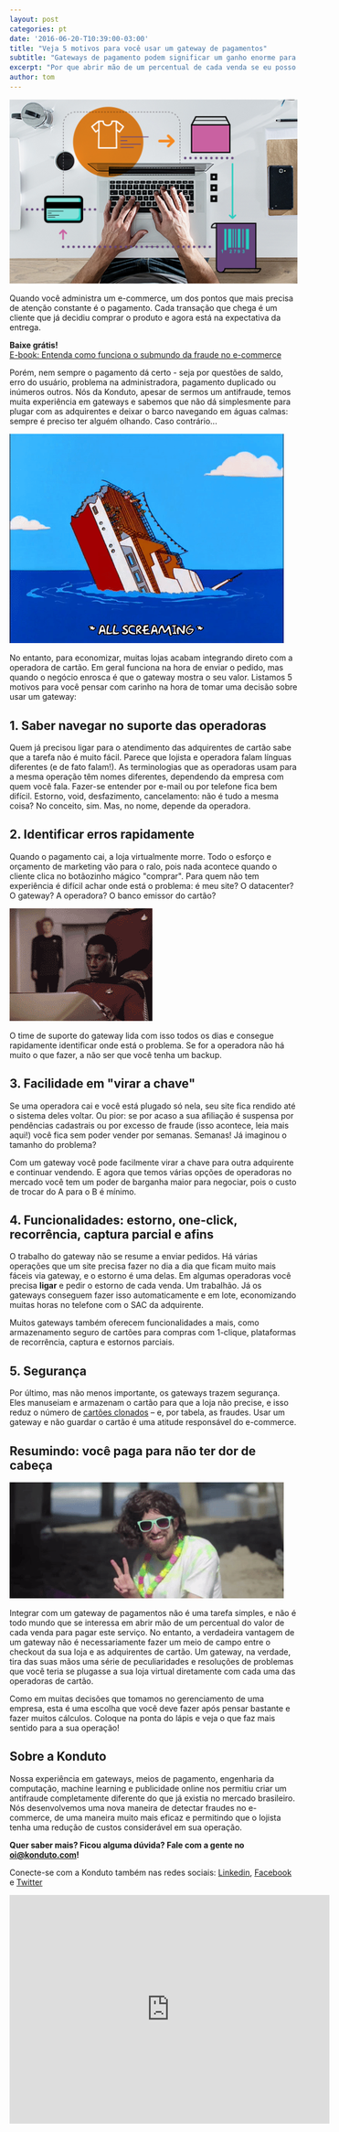 ```yaml
---
layout: post
categories: pt
date: '2016-06-20-T10:39:00-03:00'
title: "Veja 5 motivos para você usar um gateway de pagamentos"
subtitle: "Gateways de pagamento podem significar um ganho enorme para a sua operação"
excerpt: "Por que abrir mão de um percentual de cada venda se eu posso plugar diretamente com uma adquirente?"
author: tom
---
```


![customer](/images/160620-customer.png)

Quando você administra um e-commerce, um dos pontos que mais precisa de atenção constante é o pagamento. Cada transação que chega é um cliente que já decidiu comprar o produto e agora está na expectativa da entrega.

**Baixe grátis!**   
[E-book: Entenda como funciona o submundo da fraude no e-commerce](http://ebooks.konduto.com/submundo-da-fraude?utm_source=konduto&utm_medium=blog&utm_campaign=conteudo-gtwy)

Porém, nem sempre o pagamento dá certo - seja por questões de saldo, erro do usuário, problema na administradora, pagamento duplicado ou inúmeros outros. Nós da Konduto, apesar de sermos um antifraude, temos muita experiência em gateways e sabemos que não dá simplesmente para plugar com as adquirentes e deixar o barco navegando em águas calmas: sempre é preciso ter alguém olhando. Caso contrário... 

![sink](/images/160620-sink.gif)

No entanto, para economizar, muitas lojas acabam integrando direto com a operadora de cartão. Em geral funciona na hora de enviar o pedido, mas quando o negócio enrosca é que o gateway mostra o seu valor. Listamos 5 motivos para você pensar com carinho na hora de tomar uma decisão sobre usar um gateway: 

## 1. Saber navegar no suporte das operadoras

Quem já precisou ligar para o atendimento das adquirentes de cartão sabe que a tarefa não é muito fácil. Parece que lojista e operadora falam línguas diferentes (e de fato falam!). As terminologias que as operadoras usam para a mesma operação têm nomes diferentes, dependendo da empresa com quem você fala. Fazer-se entender por e-mail ou por telefone fica bem difícil. Estorno, void, desfazimento, cancelamento: não é tudo a mesma coisa? No conceito, sim. Mas, no nome, depende da operadora.

## 2. Identificar erros rapidamente

Quando o pagamento cai, a loja virtualmente morre. Todo o esforço e orçamento de marketing vão para o ralo, pois nada acontece quando o cliente clica no botãozinho mágico "comprar". Para quem não tem experiência é difícil achar onde está o problema: é meu site? O datacenter? O gateway? A operadora? O banco emissor do cartão?

![freakout](/images/160620-freakout.gif)

O time de suporte do gateway lida com isso todos os dias e consegue rapidamente identificar onde está o problema. Se for a operadora não há muito o que fazer, a não ser que você tenha um backup.

## 3. Facilidade em "virar a chave"

Se uma operadora cai e você está plugado só nela, seu site fica rendido até o sistema deles voltar. Ou pior: se por acaso a sua afiliação é suspensa por pendências cadastrais ou por excesso de fraude (isso acontece, leia mais aqui!) você fica sem poder vender por semanas. Semanas! Já imaginou o tamanho do problema? 

Com um gateway você pode facilmente virar a chave para outra adquirente e continuar vendendo. E agora que temos várias opções de operadoras no mercado você tem um poder de barganha maior para negociar, pois o custo de trocar do A para o B é mínimo.

## 4. Funcionalidades: estorno, one-click, recorrência, captura parcial e afins

O trabalho do gateway não se resume a enviar pedidos. Há várias operações que um site precisa fazer no dia a dia que ficam muito mais fáceis via gateway, e o estorno é uma delas. Em algumas operadoras você  precisa **ligar** e pedir o estorno de cada venda. Um trabalhão. Já os gateways conseguem fazer isso automaticamente e em lote, economizando muitas horas no telefone com o SAC da adquirente.

Muitos gateways também oferecem funcionalidades a mais, como armazenamento seguro de cartões para compras com 1-clique, plataformas de recorrência, captura e estornos parciais.

## 5. Segurança

Por último, mas não menos importante, os gateways trazem segurança. Eles manuseiam e armazenam o cartão para que a loja não precise, e isso reduz o número de [cartões clonados](https://blog.konduto.com/pt/2016/04/cartao-de-credito-clonado-o-que-fazer/?utm_source=konduto&utm_medium=blog&utm_campaign=conteudo-gtwy) – e, por tabela, as fraudes. Usar um gateway e não guardar o cartão é uma atitude responsável do e-commerce.

## Resumindo: você paga para não ter dor de cabeça

![peace](/images/160620-peace.gif)

Integrar com um gateway de pagamentos não é uma tarefa simples, e não é todo mundo que se interessa em abrir mão de um percentual do valor de cada venda para pagar este serviço. No entanto, a verdadeira vantagem de um gateway não é necessariamente fazer um meio de campo entre o checkout da sua loja e as adquirentes de cartão. Um gateway, na verdade, tira das suas mãos uma série de peculiaridades e resoluções de problemas que você teria se plugasse a sua loja virtual diretamente com cada uma das operadoras de cartão. 

Como em muitas decisões que tomamos no gerenciamento de uma empresa, esta é uma escolha que você deve fazer após pensar bastante e fazer muitos cálculos. Coloque na ponta do lápis e veja o que faz mais sentido para a sua operação! 

## Sobre a Konduto

Nossa experiência em gateways, meios de pagamento, engenharia da computação, machine learning e publicidade online nos permitiu criar um antifraude completamente diferente do que já existia no mercado brasileiro. Nós desenvolvemos uma nova maneira de detectar fraudes no e-commerce, de uma maneira muito mais eficaz e permitindo que o lojista tenha uma redução de custos considerável em sua operação. 

**Quer saber mais? Ficou alguma dúvida? Fale com a gente no [oi@konduto.com](mailto:oi@konduto.com)!**	 

Conecte-se com a Konduto também nas redes sociais: [Linkedin](https://www.linkedin.com/company/konduto), [Facebook](https://www.facebook.com/konduto) e [Twitter](https://twitter.com/KondutoBR)  

<iframe src="https://www.facebook.com/plugins/video.php?href=https%3A%2F%2Fwww.facebook.com%2Fkonduto%2Fvideos%2F613187352119217%2F&show_text=1&width=560" width="560" height="400" style="border:none;overflow:hidden" scrolling="no" frameborder="0" allowTransparency="true"></iframe>

